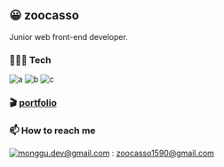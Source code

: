 ## 😀 zoocasso

Junior web front-end developer.

### 🧑🏻‍💻 Tech

![a](https://img.shields.io/badge/JavaScript-f7df11?style=flat-square&logo=JavaScript&logoColor=black)
![b](https://img.shields.io/badge/C++-007396?style=flat-square&logo=c%2B%2B&logoColor=white)
![c](https://img.shields.io/badge/C#-007396?style=flat-square&logo=c%2B%2B&logoColor=white)

### 🎬  <a href="https://petite-mailbox-817.notion.site/476f2b02665743b0ba63089e876540ee" target="_blank">portfolio</a>

### 📫  How to reach me
[![monggu.dev@gmail.com](https://img.shields.io/badge/Gmail-d14836?style=flat-square&logo=Gmail&logoColor=white&link=mailto:zoocasso1590@gmail.com)](mailto:zoocasso1590@gmail.com) : zoocasso1590@gmail.com 

